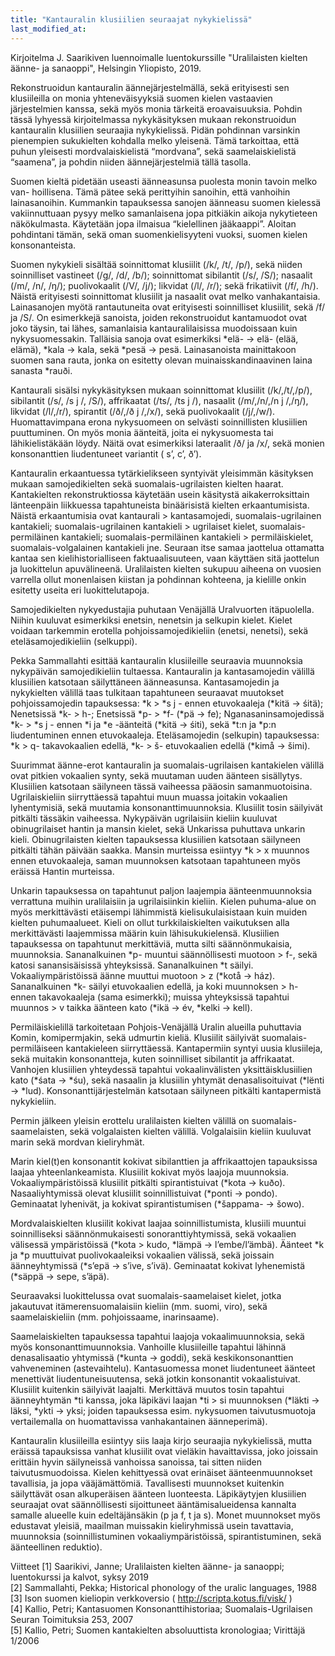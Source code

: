 ```yaml
---
title: "Kantauralin klusiilien seuraajat nykykielissä"
last_modified_at:
---  
```


Kirjoitelma J. Saarikiven luennoimalle luentokurssille "Uralilaisten kielten äänne- ja sanaoppi", Helsingin Yliopisto, 2019. 


Rekonstruoidun kantauralin äännejärjestelmällä, sekä erityisesti sen klusiileilla on
monia yhteneväisyyksiä suomen kielen vastaavien järjestelmien kanssa, sekä myös
monia tärkeitä eroavaisuuksia. Pohdin tässä lyhyessä kirjoitelmassa nykykäsityksen
mukaan rekonstruoidun kantauralin klusiilien seuraajia nykykielissä. Pidän 
pohdinnan varsinkin pienempien sukukielten kohdalla melko yleisenä. Tämä tarkoittaa, 
että puhun yleisesti mordvalaiskielistä “mordvana”, sekä saamelaiskielistä “saamena”,
ja pohdin niiden äännejärjestelmiä tällä tasolla.


Suomen kieltä pidetään useasti äänneasunsa puolesta monin tavoin melko van-
hoillisena. Tämä pätee sekä perittyihin sanoihin, että vanhoihin lainasanoihin. 
Kummankin tapauksessa sanojen äänneasu suomen kielessä vakiinnuttuaan pysyy 
melko samanlaisena jopa pitkiäkin aikoja nykytieteen näkökulmasta. Käytetään jopa
ilmaisua “kielellinen jääkaappi”. Aloitan pohdintani tämän, sekä oman 
suomenkielisyyteni vuoksi, suomen kielen konsonanteista.


Suomen nykykieli sisältää soinnittomat klusiilit (/k/, /t/, /p/), sekä niiden 
soinnilliset vastineet (/g/, /d/, /b/); soinnittomat sibilantit (/s/, /S/); nasaalit (/m/,
/n/, /ŋ/); puolivokaalit (/V/, /j/); likvidat (/l/, /r/); sekä frikatiivit (/f/, /h/).
Näistä erityisesti soinnittomat klusiilit ja nasaalit ovat melko vanhakantaisia. 
Lainasanojen myötä rantautuneita ovat erityisesti soinnilliset klusiilit, sekä /f/ ja /S/.
On esimerkkejä sanoista, joiden rekonstruoidut kantamuodot ovat joko täysin, tai
lähes, samanlaisia kantauralilaisissa muodoissaan kuin nykysuomessakin. Talläisia
sanoja ovat esimerkiksi \*elä- → elä- (elää, elämä), \*kala → kala, sekä \*pesä →
pesä. Lainasanoista mainittakoon suomen sana rauta, jonka on esitetty olevan 
muinaisskandinaavinen laina sanasta \*rauði.


Kantaurali sisälsi nykykäsityksen mukaan soinnittomat klusiilit (/k/,/t/,/p/),
sibilantit (/s/, /s j /, /S/), affrikaatat (/ts/, /ts j /), nasaalit (/m/,/n/,/n j /,/ŋ/), 
likvidat (/l/,/r/), spirantit (/ð/,/ð j /,/x/), sekä puolivokaalit (/j/,/w/). 
Huomattavimpana erona nykysuomeen on selvästi soinnillisten klusiilien puuttuminen. On
myös monia äänteitä, joita ei nykysuomesta tai lähikielistäkään löydy. Näitä ovat
esimerkiksi lateraalit /ð/ ja /x/, sekä monien konsonanttien liudentuneet variantit ( s’, c’, ð’).


Kantauralin erkaantuessa tytärkielikseen syntyivät yleisimmän käsityksen mukaan
 samojedikielten sekä suomalais-ugrilaisten kielten haarat. Kantakielten 
rekonstruktiossa käytetään usein käsitystä aikakerroksittain länteenpäin liikkuessa 
tapahtuneista binäärisistä kielten erkaantumisista. Näistä erkaantumisia ovat 
kantaurali > kantasamojedi, suomalais-ugrilainen kantakieli; suomalais-ugrilainen 
kantakieli > ugrilaiset kielet, suomalais-permiläinen kantakieli; suomalais-permiläinen 
kantakieli > permiläiskielet, suomalais-volgalainen kantakieli jne. Seuraan itse samaa
jaottelua ottamatta kantaa sen kielihistorialliseen faktuaalisuuteen, vaan käyttäen
sitä jaottelun ja luokittelun apuvälineenä. Uralilaisten kielten sukupuu aiheena on
vuosien varrella ollut monenlaisen kiistan ja pohdinnan kohteena, ja kielille onkin
esitetty useita eri luokittelutapoja.


Samojedikielten nykyedustajia puhutaan Venäjällä Uralvuorten itäpuolella. 
Niihin kuuluvat esimerkiksi enetsin, nenetsin ja selkupin kielet. Kielet voidaan 
tarkemmin erotella pohjoissamojedikieliin (enetsi, nenetsi), sekä eteläsamojedikieliin
(selkuppi).


Pekka Sammallahti esittää kantauralin klusiileille seuraavia muunnoksia 
nykypäivän samojedikieliin tultaessa. Kantauralin ja kantasamojedin välillä klusiilien
katsotaan säilyttäneen äänneasunsa. Kantasamojedin ja nykykielten välillä taas 
tulkitaan tapahtuneen seuraavat muutokset pohjoissamojedin tapauksessa: \*k > \*s j -
ennen etuvokaaleja (\*kitä → śitä); Nenetsissä \*k- > h-; Enetsissä \*p- > \*f- (\*pä →
fe); Nganasaninsamojedissä \*k- > \*s j - ennen \*i ja \*e -äänteitä (\*kitä → śiti), sekä
\*t:n ja \*p:n liudentuminen ennen etuvokaaleja. Eteläsamojedin (selkupin)
 tapauksessa: \*k > q- takavokaalien edellä, \*k- > š- etuvokaalien edellä (\*kimå → šimi).


Suurimmat äänne-erot kantauralin ja suomalais-ugrilaisen kantakielen välillä
ovat pitkien vokaalien synty, sekä muutaman uuden äänteen sisällytys. Klusiilien
katsotaan säilyneen tässä vaiheessa pääosin samanmuotoisina. Ugrilaiskieliin 
siirryttäessä tapahtui muun muassa joitakin vokaalien lyhentymisiä, sekä muutamia
konsonanttimuunnoksia. Klusiilit tosin säilyivät pitkälti tässäkin vaiheessa. 
Nykypäivän ugrilaisiin kieliin kuuluvat obinugrilaiset hantin ja mansin kielet, sekä 
Unkarissa puhuttava unkarin kieli. Obinugrilaisten kielten tapauksessa klusiilien 
katsotaan säilyneen pitkälti tähän päivään saakka. Mansin murteissa esiintyy \*k >
x muunnos ennen etuvokaaleja, saman muunnoksen katsotaan tapahtuneen myös
eräissä Hantin murteissa.


Unkarin tapauksessa on tapahtunut paljon laajempia äänteenmuunnoksia 
verrattuna muihin uralilaisiin ja ugrilaisiinkin kieliin. Kielen puhuma-alue on myös
merkittävästi etäisempi lähimmistä kielisukulaisistaan kuin muiden kielten 
puhumaalueet. Kieli on ollut turkkilaiskielten vaikutuksen alla merkittävästi laajemmissa
määrin kuin lähisukukielensä. Klusiilien tapauksessa on tapahtunut merkittäviä,
mutta silti säännönmukaisia, muunnoksia. Sananalkuinen \*p- muuntui 
säännöllisesti muotoon > f-, sekä katosi sanansisäisissä yhteyksissä. Sananalkuinen \*t säilyi.
Vokaaliympäristöissä äänne muuttui muotoon > z (\*kotå → ház). Sananalkuinen
\*k- säilyi etuvokaalien edellä, ja koki muunnoksen > h- ennen takavokaaleja (sama
esimerkki); muissa yhteyksissä tapahtui muunnos > v taikka äänteen kato (\*ikä →
év, \*kelki → kell).


Permiläiskielillä tarkoitetaan Pohjois-Venäjällä Uralin alueilla puhuttavia 
Komin, komipermjakin, sekä udmurtin kieliä. Klusiilit säilyivät suomalais-permiläiseen
kantakieleen siirryttäessä. Kantapermiin syntyi uusia klusiileja, sekä muitakin 
konsonantteja, kuten soinnilliset sibilantit ja affrikaatat. Vanhojen klusiilien 
yhteydessä tapahtui vokaalinvälisten yksittäisklusiilien kato (\*śata → *śu), sekä nasaalin ja
klusiilin yhtymät denasalisoituivat (\*lënti → *lud). Konsonanttijärjestelmän 
katsotaan säilyneen pitkälti kantapermistä nykykieliin.


Permin jälkeen yleisin erottelu uralilaisten kielten välillä on suomalais-saamelaisten,
sekä volgalaisten kielten välillä. Volgalaisiin kieliin kuuluvat marin sekä mordvan
kieliryhmät.


Marin kiel(t)en konsonantit kokivat sibilanttien ja affrikaattojen tapauksissa
laajaa yhteenlankeamista. Klusiilit kokivat myös laajoja muunnoksia. 
Vokaaliympäristöissä klusiilit pitkälti spirantistuivat (\*kota → kuðo). Nasaaliyhtymissä 
olevat klusiilit soinnillistuivat (\*ponti → pondo). Geminaatat lyhenivät, ja kokivat
spirantistumisen (\*šappama- → šowo).


Mordvalaiskielten klusiilit kokivat laajaa soinnillistumista, klusiili muuntui 
soinnilliseksi säännönmukaisesti sonoranttiyhtymissä, sekä vokaalien välisessä 
ympäristöissä (\*kota > kudo, \*lämpä → l’embe/l’ämbä). Äänteet \*k ja \*p muuttuivat 
puolivokaaleiksi vokaalien välissä, sekä joissain äänneyhtymissä (\*s’epä → s’ive, s’ivä).
Geminaatat kokivat lyhenemistä (\*säppä → sepe, s’äpä).


Seuraavaksi luokittelussa ovat suomalais-saamelaiset kielet, jotka jakautuvat 
itämerensuomalaisiin kieliin (mm. suomi, viro), sekä saamelaiskieliin 
(mm. pohjoissaame, inarinsaame).


Saamelaiskielten tapauksessa tapahtui laajoja vokaalimuunnoksia, sekä myös
konsonanttimuunnoksia. Vanhoille klusiileille tapahtui lähinnä denasalisaatio 
yhtymissä (\*kunta → goddi), sekä keskikonsonanttien vahveneminen (astevaihtelu).
Kantasuomessa monet liudentuneet äänteet menettivät liudentuneisuutensa, 
sekä jotkin konsonantit vokaalistuivat. Klusiilit kuitenkin säilyivät laajalti. 
Merkittävä muutos tosin tapahtui äänneyhtymän \*ti kanssa, joka läpikävi laajan \*ti > si
muunnoksen (\*läkti → läksi, \*ykti → yksi; joiden tapauksessa esim. nykysuomen
taivutusmuotoja vertailemalla on huomattavissa vanhakantainen äänneperimä).


Kantauralin klusiileilla esiintyy siis laaja kirjo seuraajia nykykielissä, mutta
eräissä tapauksissa vanhat klusiilit ovat vieläkin havaittavissa, joko joissain 
erittäin hyvin säilyneissä vanhoissa sanoissa, tai sitten niiden taivutusmuodoissa. 
Kielen kehittyessä ovat erinäiset äänteenmuunnokset tavallisia, ja jopa vääjämättömiä.
Tavallisesti muunnokset kuitenkin säilyttävät osan alkuperäisen äänteen luonteesta.
Läpikäytyjen klusiilien seuraajat ovat säännöllisesti sijoittuneet 
ääntämisalueidensa kannalta samalle alueelle kuin edeltäjänsäkin (p ja f, t ja s). Monet muunnokset
myös edustavat yleisiä, maailman muissakin kieliryhmissä usein tavattavia, 
muunnoksia (soinnillistuminen vokaaliympäristöissä, spirantistuminen, sekä äänteellinen
reduktio).

Viitteet
[1] Saarikivi, Janne; Uralilaisten kielten äänne- ja sanaoppi; luentokurssi ja kalvot,
syksy 2019 <br/>
[2] Sammallahti, Pekka; Historical phonology of the uralic languages, 1988 <br/>
[3] Ison suomen kieliopin verkkoversio ( http://scripta.kotus.fi/visk/ ) <br/>
[4] Kallio, Petri; Kantasuomen Konsonanttihistoriaa; Suomalais-Ugrilaisen Seuran
Toimituksia 253, 2007 <br/>
[5] Kallio, Petri; Suomen kantakielten absoluuttista kronologiaa; Virittäjä 1/2006